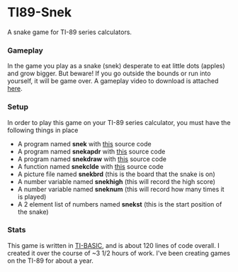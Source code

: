 # TI89-Snek
A snake game for TI-89 series calculators.

### Gameplay
In the game you play as a snake (snek) desperate to eat little dots (apples) and grow bigger. But beware! If you go outside the bounds or run into yourself, it will be game over. A gameplay video to download is attached [here](./examples/Snek-Example.mp4).

### Setup
In order to play this game on your TI-89 series calculator, you must have the following things in place
 - A program named **snek** with [this](./src/snek) source code
 - A program named **snekapdr** with [this](./src/snekapdr) source code
 - A program named **snekdraw** with [this](./src/snekdraw) source code
 - A function named **snekclde** with [this](./src/snekclde) source code
 - A picture file named **snekbrd** (this is the board that the snake is on)
 - A number variable named **snekhigh** (this will record the high score)
 - A number variable named **sneknum** (this will record how many times it is played)
 - A 2 element list of numbers named **snekst** (this is the start position of the snake)

### Stats
This game is written in [TI-BASIC](https://en.wikipedia.org/wiki/TI-BASIC), and is about 120 lines of code overall. I created it over the course of ~3 1/2 hours of work. I've been creating games on the TI-89 for about a year.
